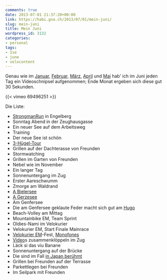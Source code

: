 ```yaml
---
comments: true
date: 2013-07-01 21:37:20+00:00
link: https://habi.gna.ch/2013/07/01/mein-juni/
slug: mein-juni
title: Mein Juni
wordpress_id: 3132
categories:
- personal
tags:
- 1se
- june
- velocontent
---
```


Genau wie im [Januar](https://habi.gna.ch/2013/02/01/mein-januar/), [Februar](https://habi.gna.ch/2013/03/04/mein-februar/), [März](https://habi.gna.ch/2013/04/01/mein-marz/), [April](https://habi.gna.ch/2013/05/01/mein-april/) und [Mai](https://habi.gna.ch/2013/06/01/mein-mai/) hab' ich im Juni jeden Tag ein Videoschnipsel aufgenommen; Ende Monat ergeben sich diese gut 30 Sekunden.

{{< vimeo 69496251 >}}

Die Liste:
* [StrongmanRun](https://habi.gna.ch/2013/06/03/strongman-run-2013-in-engelberg/) in Engelberg
* Sonntag Abend in der Zeughausgasse
* Ein neuer See auf dem Arbeitsweg
* Training
* Der neue See ist schön
* [3-Hügel-Tour](http://runkeeper.com/user/davidhaberthuer/activity/191188340)
* Grillen auf der Dachterasse von Freunden
* Stormwatching
* Grillen im Garten von Freunden
* Nebel wie im November
* Ein langer Tag
* Sonnenuntergang im Zug
* Erster Aareschwumm
* Zmorge am Waldrand
* [A Bielersee](http://runkeeper.com/user/davidhaberthuer/activity/195149047)
* [A Gerzesee](http://runkeeper.com/user/davidhaberthuer/activity/195597944)
* Am Genfersee
* Die am Genfersee geklaute Feder macht sich gut am [Hugo](http://photos.davidhaberthuer.ch/index.php?type=recent&tags=hugokoblet)
* Beach-Volley am Mittag
* Mountainbike EM, Team Sprint
* Oldies-Nami im Velokurier
* Velokurier EM, Start Finale Mainrace
* [Velokurier EM](https://habi.gna.ch/2013/06/24/ecmc-2013/)-Fest, [Monofones](http://www.monofones.com)
* [Video](https://habi.gna.ch/2013/06/24/ecmc-2013/)s zusammenklöppeln im Zug
* Läck si das viu Banane
* Sonnenuntergang auf der Brücke
* Die sind im Fall [in Japan berühmt](https://www.facebook.com/wearebiginjapan)
* Grillen bei Freunden auf der Terrasse
* Parkettlegen bei Freunden
* Im Seilpark mit Freunden
